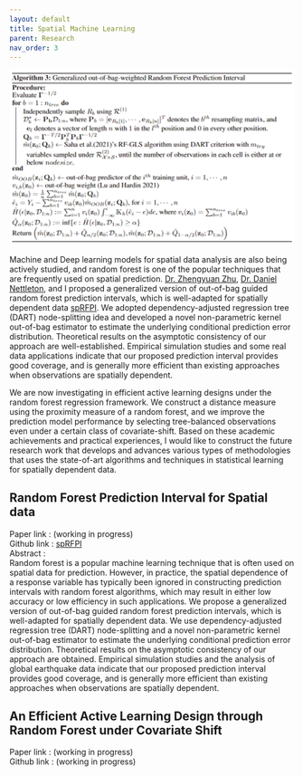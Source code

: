 ```yaml
---
layout: default
title: Spatial Machine Learning
parent: Research
nav_order: 3
---
```


![](AlgorithmExampleStatLearning.png)

Machine and Deep learning models for spatial data analysis are also being actively studied, and random forest is one of the popular techniques that are frequently used on spatial prediction. [Dr. Zhengyuan Zhu](https://scholar.google.com/citations?view_op=list_works&hl=en&user=ixDds0sAAAAJ), [Dr. Daniel Nettleton](https://scholar.google.com/citations?user=5TdAL2cAAAAJ&hl=en), and I proposed a generalized version of out-of-bag guided random forest prediction intervals, which is well-adapted for spatially dependent data [spRFPI](https://github.com/junpeea/spRFPI). We adopted dependency-adjusted regression tree (DART) node-splitting idea and developed a novel non-parametric kernel out-of-bag estimator to estimate the underlying conditional prediction error distribution. Theoretical results on the asymptotic consistency of our approach are well-established. Empirical simulation studies and some real data applications indicate that our proposed prediction interval provides good coverage, and is generally more efficient than existing approaches when observations are spatially dependent. 

We are now investigating in efficient active learning designs under the random forest regression framework. We construct a distance measure using the proximity measure of a random forest, and we improve the prediction model performance by selecting tree-balanced observations even under a certain class of covariate-shift. Based on these academic achievements and practical experiences, I would like to construct the future research work that develops and advances various types of methodologies that uses the state-of-art algorithms and techniques in statistical learning for spatially dependent data.

## Random Forest Prediction Interval for Spatial data
Paper  link : (working in progress)\
Github link : [spRFPI](https://github.com/junpeea/spRFPI)\
Abstract :\
Random forest is a popular machine learning technique that is often used on spatial data for prediction. However, in practice, the spatial dependence of a response variable has typically been ignored in constructing prediction intervals with random forest algorithms, which may result in either low accuracy or low efficiency in such applications. We propose a generalized version of out-of-bag guided random forest prediction intervals, which is well-adapted for spatially dependent data. We use dependency-adjusted regression tree (DART) node-splitting and a novel non-parametric kernel out-of-bag estimator to estimate the underlying conditional prediction error distribution. Theoretical results on the asymptotic consistency of our approach are obtained. Empirical simulation studies and the analysis of global earthquake data indicate that our proposed prediction interval provides good coverage, and is generally more efficient than  existing approaches when observations are spatially dependent.

## An Efficient Active Learning Design through Random Forest under Covariate Shift
Paper  link : (working in progress)\
Github link : (working in progress)
